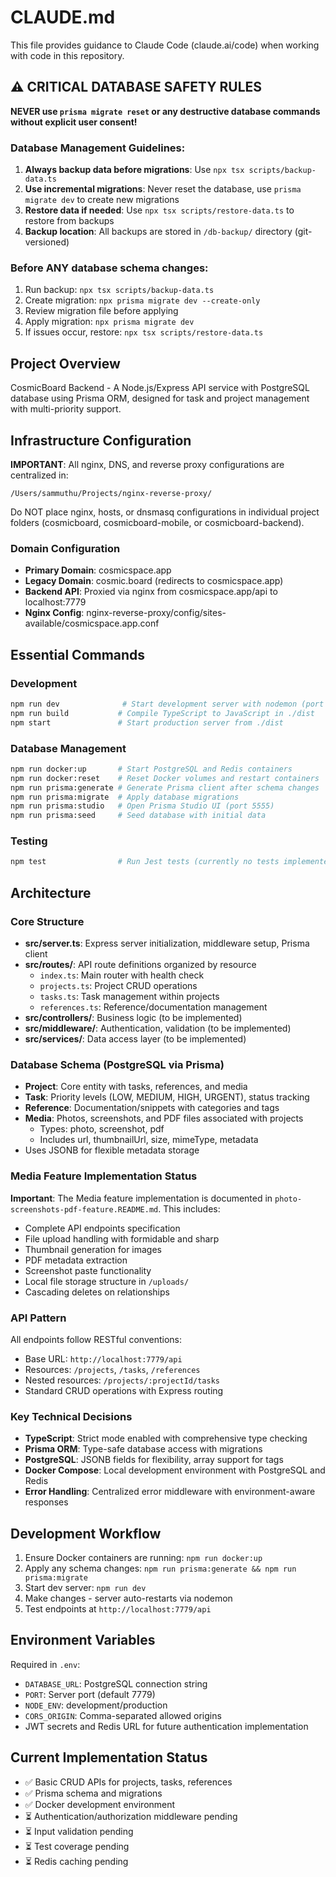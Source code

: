 # CLAUDE.md

This file provides guidance to Claude Code (claude.ai/code) when working with code in this repository.

## ⚠️ CRITICAL DATABASE SAFETY RULES

**NEVER use `prisma migrate reset` or any destructive database commands without explicit user consent!**

### Database Management Guidelines:
1. **Always backup data before migrations**: Use `npx tsx scripts/backup-data.ts`
2. **Use incremental migrations**: Never reset the database, use `prisma migrate dev` to create new migrations
3. **Restore data if needed**: Use `npx tsx scripts/restore-data.ts` to restore from backups
4. **Backup location**: All backups are stored in `/db-backup/` directory (git-versioned)

### Before ANY database schema changes:
1. Run backup: `npx tsx scripts/backup-data.ts`
2. Create migration: `npx prisma migrate dev --create-only`
3. Review migration file before applying
4. Apply migration: `npx prisma migrate dev`
5. If issues occur, restore: `npx tsx scripts/restore-data.ts`

## Project Overview

CosmicBoard Backend - A Node.js/Express API service with PostgreSQL database using Prisma ORM, designed for task and project management with multi-priority support.

## Infrastructure Configuration

**IMPORTANT**: All nginx, DNS, and reverse proxy configurations are centralized in:
```
/Users/sammuthu/Projects/nginx-reverse-proxy/
```

Do NOT place nginx, hosts, or dnsmasq configurations in individual project folders (cosmicboard, cosmicboard-mobile, or cosmicboard-backend).

### Domain Configuration
- **Primary Domain**: cosmicspace.app
- **Legacy Domain**: cosmic.board (redirects to cosmicspace.app)
- **Backend API**: Proxied via nginx from cosmicspace.app/api to localhost:7779
- **Nginx Config**: nginx-reverse-proxy/config/sites-available/cosmicspace.app.conf

## Essential Commands

### Development
```bash
npm run dev              # Start development server with nodemon (port 7779)
npm run build           # Compile TypeScript to JavaScript in ./dist
npm start               # Start production server from ./dist
```

### Database Management
```bash
npm run docker:up       # Start PostgreSQL and Redis containers
npm run docker:reset    # Reset Docker volumes and restart containers
npm run prisma:generate # Generate Prisma client after schema changes
npm run prisma:migrate  # Apply database migrations
npm run prisma:studio   # Open Prisma Studio UI (port 5555)
npm run prisma:seed     # Seed database with initial data
```

### Testing
```bash
npm test                # Run Jest tests (currently no tests implemented)
```

## Architecture

### Core Structure
- **src/server.ts**: Express server initialization, middleware setup, Prisma client
- **src/routes/**: API route definitions organized by resource
  - `index.ts`: Main router with health check
  - `projects.ts`: Project CRUD operations
  - `tasks.ts`: Task management within projects
  - `references.ts`: Reference/documentation management
- **src/controllers/**: Business logic (to be implemented)
- **src/middleware/**: Authentication, validation (to be implemented)
- **src/services/**: Data access layer (to be implemented)

### Database Schema (PostgreSQL via Prisma)
- **Project**: Core entity with tasks, references, and media
- **Task**: Priority levels (LOW, MEDIUM, HIGH, URGENT), status tracking
- **Reference**: Documentation/snippets with categories and tags
- **Media**: Photos, screenshots, and PDF files associated with projects
  - Types: photo, screenshot, pdf
  - Includes url, thumbnailUrl, size, mimeType, metadata
- Uses JSONB for flexible metadata storage

### Media Feature Implementation Status
**Important**: The Media feature implementation is documented in `photo-screenshots-pdf-feature.README.md`. This includes:
- Complete API endpoints specification
- File upload handling with formidable and sharp
- Thumbnail generation for images
- PDF metadata extraction
- Screenshot paste functionality
- Local file storage structure in `/uploads/`
- Cascading deletes on relationships

### API Pattern
All endpoints follow RESTful conventions:
- Base URL: `http://localhost:7779/api`
- Resources: `/projects`, `/tasks`, `/references`
- Nested resources: `/projects/:projectId/tasks`
- Standard CRUD operations with Express routing

### Key Technical Decisions
- **TypeScript**: Strict mode enabled with comprehensive type checking
- **Prisma ORM**: Type-safe database access with migrations
- **PostgreSQL**: JSONB fields for flexibility, array support for tags
- **Docker Compose**: Local development environment with PostgreSQL and Redis
- **Error Handling**: Centralized error middleware with environment-aware responses

## Development Workflow

1. Ensure Docker containers are running: `npm run docker:up`
2. Apply any schema changes: `npm run prisma:generate && npm run prisma:migrate`
3. Start dev server: `npm run dev`
4. Make changes - server auto-restarts via nodemon
5. Test endpoints at `http://localhost:7779/api`

## Environment Variables
Required in `.env`:
- `DATABASE_URL`: PostgreSQL connection string
- `PORT`: Server port (default 7779)
- `NODE_ENV`: development/production
- `CORS_ORIGIN`: Comma-separated allowed origins
- JWT secrets and Redis URL for future authentication implementation

## Current Implementation Status
- ✅ Basic CRUD APIs for projects, tasks, references
- ✅ Prisma schema and migrations
- ✅ Docker development environment
- ⏳ Authentication/authorization middleware pending
- ⏳ Input validation pending
- ⏳ Test coverage pending
- ⏳ Redis caching pending